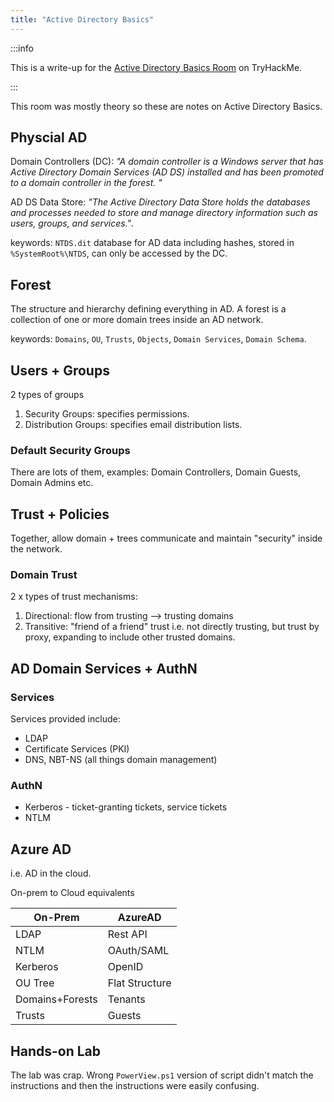 ```yaml
---
title: "Active Directory Basics"
---
```


:::info

This is a write-up for the [Active Directory Basics Room](https://tryhackme.com/room/activedirectorybasics) on TryHackMe.

:::

This room was mostly theory so these are notes on Active Directory Basics.

## Physcial AD

Domain Controllers (DC): _"A domain controller is a Windows server that has Active Directory Domain Services (AD DS) installed and has been promoted to a domain controller in the forest. "_

AD DS Data Store: _"The Active Directory Data Store holds the databases and processes needed to store and manage directory information such as users, groups, and services."_.

keywords: `NTDS.dit` database for AD data including hashes, stored in `%SystemRoot%\NTDS`, can only be accessed by the DC.

## Forest

The structure and hierarchy defining everything in AD. A forest is a collection of one or more domain trees inside an AD network.

keywords: `Domains`, `OU`, `Trusts`, `Objects`, `Domain Services`, `Domain Schema`.

## Users + Groups

2 types of groups

1. Security Groups: specifies permissions.
2. Distribution Groups: specifies email distribution lists.

### Default Security Groups

There are lots of them, examples: Domain Controllers, Domain Guests, Domain Admins etc.

## Trust + Policies

Together, allow domain + trees communicate and maintain "security" inside the network.

### Domain Trust

2 x types of trust mechanisms:

1. Directional: flow from trusting --> trusting domains
2. Transitive: "friend of a friend" trust i.e. not directly trusting, but trust by proxy, expanding to include other trusted domains.

## AD Domain Services + AuthN

### Services

Services provided include:

- LDAP
- Certificate Services (PKI)
- DNS, NBT-NS (all things domain management)

### AuthN

- Kerberos - ticket-granting tickets, service tickets
- NTLM

## Azure AD

i.e. AD in the cloud.

On-prem to Cloud equivalents

|On-Prem|AzureAD|
|---|---|
|LDAP|Rest API|
|NTLM|OAuth/SAML|
|Kerberos|OpenID|
|OU Tree|Flat Structure|
|Domains+Forests|Tenants|
|Trusts|Guests|

## Hands-on Lab

The lab was crap. Wrong `PowerView.ps1` version of script didn't match the instructions and then the instructions were easily confusing.
